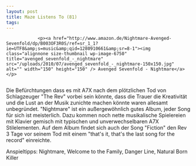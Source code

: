 ```yaml
---
layout: post
title: Maze Listens To (81)
tags:
---
```



                <p><a href="http://www.amazon.de/Nightmare-Avenged-Sevenfold/dp/B003OF3R0S/ref=sr_1_1?ie=UTF8&amp;s=music&amp;qid=1280910661&amp;sr=8-1"><img class="alignnone size-thumbnail wp-image-6750" title="avenged_sevenfold_-_nightmare" src="/uploads/2010/07/avenged_sevenfold_-_nightmare-150x150.jpg" alt="" width="150" height="150" /> Avenged Sevenfold - Nightmare</a></p>
<img src="/uploads/2010/02/maze_listens_to_5stars.png" alt="" />
<p>Die Befürchtungen dass es mit A7X nach dem plötzlichen Tod von Schlagzeuger &quot;The Rev&quot; vorbei sein könnte, dass die Trauer die Kreativität und die Lust an der Musik zunichte machen könnte waren allesamt unbegründet. &quot;Nightmare&quot; ist ein außergewöhnlich gutes Album, jeder Song für sich ist meisterlich. Dazu kommen noch nette musikalische Spielereien mit Klavier gemisch mit typischen und unverwechselbaren A7X Stilelementen. Auf dem Album findet sich auch der Song &quot;Fiction&quot; den Rev 3 Tage vor seinem Tod mit einem &quot;that's it, that's the last song for the record&quot; einreichte.</p>
<p>Anspieltipps: Nightmare, Welcome to the Family, Danger Line, Natural Born Killer</p>
